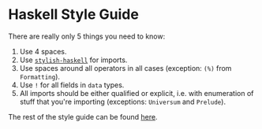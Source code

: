 # Haskell Style Guide

There are really only 5 things you need to know:

1. Use 4 spaces.
2. Use [`stylish-haskell`](https://github.com/jaspervdj/stylish-haskell) for imports.
3. Use spaces around all operators in all cases (exception: `(%)` from `Formatting`).
4. Use `!` for all fields in `data` types.
5. All imports should be either qualified or explicit, i.e. with enumeration of stuff that you're importing (exceptions: `Universum` and `Prelude`).

The rest of the style guide can be found [here](https://github.com/serokell/serokell-core/blob/master/serokell-style.md).
